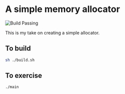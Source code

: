 # A simple memory allocator

![Build Passing](https://github.com/rzavalet/MyMalloc/actions/workflows/manual.yml/badge.svg)

This is my take on creating a simple allocator.

## To build

```bash
sh ./build.sh
```

## To exercise

```bash
./main
```
